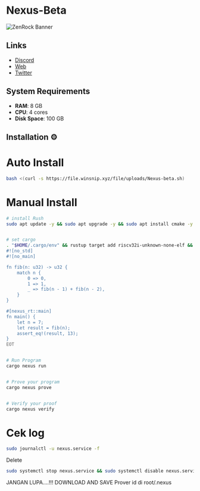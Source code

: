 # Nexus-Beta

![ZenRock Banner](https://pbs.twimg.com/profile_banners/1508993482655866881/1723065167/1500x500)

## Links
- [Discord](https://discord.gg/tzTYqBCx)
- [Web](https://beta.nexus.xyz/)
- [Twitter](https://x.com/NexusLabsHQ/status/1800324588116860933)

## System Requirements

- **RAM**: 8 GB
- **CPU**: 4 cores
- **Disk Space**: 100 GB

## Installation ⚙️

# Auto Install

```bash
bash <(curl -s https://file.winsnip.xyz/file/uploads/Nexus-beta.sh)
```

# Manual Install

```bash
# install Rush
sudo apt update -y && sudo apt upgrade -y && sudo apt install cmake -y && sudo apt install build-essential -y && curl --proto '=https' --tlsv1.2 -sSf https://sh.rustup.rs | sh


# set cargo
. "$HOME/.cargo/env" && rustup target add riscv32i-unknown-none-elf && cargo install --git https://github.com/nexus-xyz/nexus-zkvm nexus-tools --tag 'v1.0.0' && cargo nexus new nexus-project && cd nexus-project && cd src && rm -rf main.rs && cat <<EOT >> main.rs
#![no_std]
#![no_main]

fn fib(n: u32) -> u32 {
    match n {
        0 => 0,
        1 => 1,
        _ => fib(n - 1) + fib(n - 2),
    }
}

#[nexus_rt::main]
fn main() {
    let n = 7;
    let result = fib(n);
    assert_eq!(result, 13);
}
EOT


# Run Program
cargo nexus run


# Prove your program
cargo nexus prove


# Verify your proof
cargo nexus verify
```

# Cek log
```bash
sudo journalctl -u nexus.service -f
```


Delete
```bash
sudo systemctl stop nexus.service && sudo systemctl disable nexus.service && sudo rm /etc/systemd/system/nexus.service && sudo systemctl daemon-reload && sudo systemctl reset-failed
```

JANGAN LUPA....!!! DOWNLOAD AND SAVE
Prover id di root/.nexus
